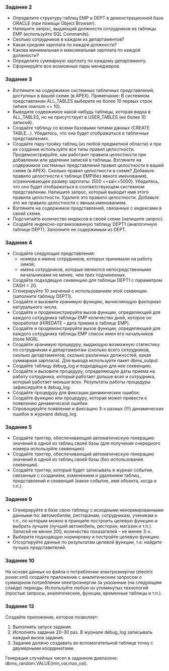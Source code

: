 ### Задание 2
* Определите структуру таблиц EMP и DEPT в демонстрационной базе ORACLE (при помощи Object Browser).
* Напишите запрос, выдающий должности сотрудников из таблицы EMP (используйте SQL Commands).
* Сколько сотрудников в каждом из департаментов?
* Какая средняя зарплата по каждой должности?
* Какова минимальная и максимальная зарплата по каждой должности?
* Определите суммарную зарплату по каждому  департаменту.
* Сформируйте все возможные пары менеджеров.

### Задание 3
* Взгляните на содержимое системных табличных представлений, доступных в вашей схеме (в APEX). Примечание:  В системном представлении ALL_TABLES  выберите не более 10 первых строк (where rownum <= 10).
* Выведите содержимое какой-нибудь таблицы, которая видна в ALL_TABLES, но не присутствует в USER_TABLES (не более 10 записей).
* Создайте таблицу со всеми базовыми типами данных (CREATE TABLE...). Убедитесь, что она будет отображаться в табличных представлениях.
* Создайте пару-тройку таблиц (из любой предметной области) и при их создании используйте все типы правил целостности. Продемонстрируйте, как работают правила целостности при добавлении или удалении записей в таблицы.
Взгляните на содержимое системных представлений правил целостности в вашей схеме (в APEX). Сколько правил целостности в схеме?
Добавьте правило целостности к таблице EMP(без явного именования), ограничивающее размер зарплаты: (500 <=sal<=5000). Убедитесь, что оно будет отображаться в соответствующем системном представлении. Напишите запрос, который выводит имя этого правила целостности.
Удалите это правило целостности. Добавьте это же правило целостности с явным именованием.
* Взгляните на содержимое представлений, связанных с индексами в своей схеме.
* Подсчитайте количество индексов в своей схеме (напишите запрос).
* Создайте индексно-организованную таблицу DEPT1 (аналогичную таблице DEPT). Заполните ее содержимым из DEPT.

### Задание 4
* Создайте следующие представления:
    + номера и имена сотрудников, которых принимали на работу зимой;  
    + имена сотрудников, которые являются непосредственными начальниками не менее, чем трех подчиненных. 
* Создайте подходящую секвенцию для таблицы DEPT1 с параметром CASH = 20.
* Сгенерируйте 10 значений с использованием этой секвенции (заполните таблицу DEPT1).
* Создайте и вызовите хранимую функцию, вычисляющую факториал натурального числа.
* Создайте и продемонстрируйте вызов функции, определяющей для каждого сотрудника таблицы EMP количество дней, которое он проработал (HIREDATE – дата приема в таблице EMP).
* Создайте и продемонстрируйте вызов функции, определяющей для каждого сотрудника таблицы EMP список имен его начальников (поле MGR).
* Создайте хранимую процедуру, выдающую возможную статистику по сотрудникам и департаментам (сколько всего сотрудников, сколько департаментов, сколько различных должностей, какая суммарная зарплата). Для вывода используйте пакет dbms_output.
* Создайте таблицу debug_log и подходящую для нее секвенцию.
* Создайте и вызовите процедуру, определяющую даты приема на работу сотрудника, который работает дольше всех и сотрудника, который работает меньше всех. Результаты работы процедуры зафиксируйте в debug_log.
* Создайте процедуру для фиксации динамических ошибок.
* Создайте функцию или процедуру, которая может привести к появлению динамической ошибки. 
* Спровоцируйте появление и фиксацию 3-х разных (!!!) динамических ошибок в журнале debug_log.

### Задание 5
* Создайте триггер, обеспечивающий автоматическую генерацию значений  в одной из таблиц своей базы (для получения очередного номера используйте секвенцию).
* Создайте триггер, обеспечивающий автоматическую генерацию значений  в одной из таблиц своей базы (без использования секвенции).
* Создайте триггер, который будет записывать в журнал события, связанные с созданием, изменением и удалением таблиц , представлений и секвенций (какое событие, имя объекта, когда и т.п.).

### Задание 9
* Сгенерируйте в базе свою таблицу с исходными ненормированными данными по: автомобилям, ресторанам, сотрудникам, ученикам и т.п., по которым можно в принципе построить целевую функцию и выбрать лучшее (лучший автомобиль, ресторан, магазин и т.п.). Записей не менее 200, количество показателей – не менее 3-х.
* Выберите подходящую нормировку и постройте целевую функцию.
* Отсортируйте данные по результатам целевой функции, т.е. найдите лучших представителей.

### Задание 10
На основе данных из файла о потреблении электроэнергии (electric power.xml) создайте приложение с аналитическим запросом о суммарном потреблении электроэнергии за указанные (на следующем слайде) периоды. Используйте любую из упомянутых технологий (простые запросы, аналитические, функции, временные таблицы и т.п.).

### Задание 12
Создайте приложение, которое позволяет:
1. Выполнять запуск задания.
2. Исполнять задание 20-30 раз. В  журнале debug_log записывать каждый вызов задания.
3. Задание должно создавать во вспомогательной таблице  точку с двумерными координатами.

Генерация случайных чисел в заданном диапазоне: dbms_random.VALUE(min_val,max_val).
